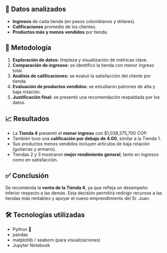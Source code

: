 
## 📌 Datos analizados

- **Ingresos** de cada tienda (en pesos colombianos y dólares).
- **Calificaciones** promedio de los clientes.
- **Productos más y menos vendidos** por tienda.

## 🧪 Metodología

1. **Exploración de datos:** limpieza y visualización de métricas clave.
2. **Comparación de ingresos:** se identificó la tienda con menor ingreso total.
3. **Análisis de calificaciones:** se evaluó la satisfacción del cliente por tienda.
4. **Evaluación de productos vendidos:** se estudiaron patrones de alta y baja rotación.
5. **Justificación final:** se presentó una recomendación respaldada por los datos.

## 📈 Resultados

- La **Tienda 4** presentó el **menor ingreso** con $1,038,375,700 COP.
- También tuvo una **calificación por debajo de 4.00**, similar a la Tienda 1.
- Sus productos menos vendidos incluyen artículos de baja rotación (guitarras y armario).
- Tiendas 2 y 3 mostraron **mejor rendimiento general**, tanto en ingresos como en satisfacción.

## ✅ Conclusión

Se recomienda la **venta de la Tienda 4**, ya que refleja un desempeño inferior respecto a las demás. Esta decisión permitirá redirigir recursos a las tiendas más rentables y apoyar el nuevo emprendimiento del Sr. Juan.

## 🛠️ Tecnologías utilizadas

- Python 🐍
- pandas
- matplotlib / seaborn (para visualizaciones)
- Jupyter Notebook
